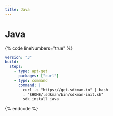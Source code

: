 ```yaml
---
title: Java
---
```

# Java

{% code lineNumbers="true" %}
```yaml
version: "3"
build:
  steps:
    - type: apt-get
      packages: ["curl"]
    - type: command
      command: |
        curl -s "https://get.sdkman.io" | bash
        . "$HOME/.sdkman/bin/sdkman-init.sh"
        sdk install java
```
{% endcode %}
